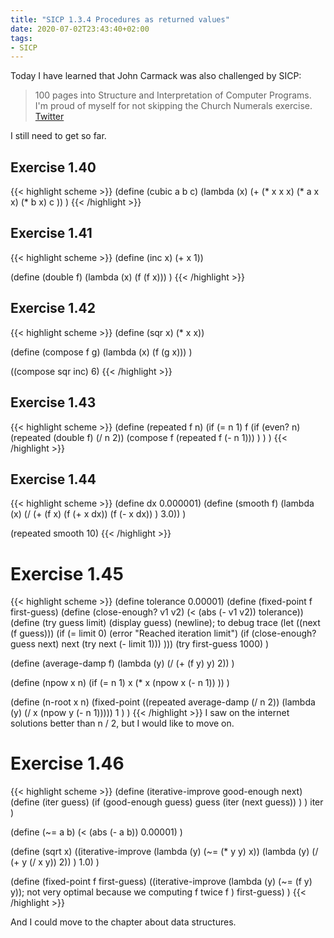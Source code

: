 ```yaml
---
title: "SICP 1.3.4 Procedures as returned values"
date: 2020-07-02T23:43:40+02:00
tags:
- SICP
---
```


Today I have learned that John Carmack was also challenged by SICP:

> 100 pages into Structure and Interpretation of Computer Programs. I'm proud of myself for not skipping the Church Numerals exercise. [Twitter](https://twitter.com/ID_AA_Carmack/status/350028210551013376)

I still need to get so far.

<!-- more -->

## Exercise 1.40

{{< highlight scheme >}}
(define (cubic a b c) 
  (lambda (x) (+
    (* x x x)
    (* a x x)
    (* b x)
    c
  ))
)
{{< /highlight >}}

## Exercise 1.41

{{< highlight scheme >}}
(define (inc x) (+ x 1))

(define (double f)
  (lambda (x) (f (f x)))
)
{{< /highlight >}}


## Exercise 1.42

{{< highlight scheme >}}
(define (sqr x) (* x x))

(define (compose f g) 
  (lambda (x) (f (g x)))
)

((compose sqr inc) 6)
{{< /highlight >}}

## Exercise 1.43

{{< highlight scheme >}}
(define (repeated f n) 
  (if (= n 1)
    f
    (if (even? n)
      (repeated (double f) (/ n 2))
      (compose f (repeated f (- n 1)))
    )
  )
)
{{< /highlight >}}

## Exercise 1.44

{{< highlight scheme >}}
(define dx 0.000001)
(define (smooth f)
  (lambda (x) (/ (+
    (f x)
    (f (+ x dx))
    (f (- x dx))
  ) 3.0))
)

(repeated smooth 10)
{{< /highlight >}}

# Exercise 1.45
{{< highlight scheme >}}
(define tolerance 0.00001)
(define (fixed-point f first-guess)
  (define (close-enough? v1 v2)
    (< (abs (- v1 v2)) tolerance))
  (define (try guess limit)
    (display guess) (newline); to debug trace
    (let ((next (f guess)))
      (if (= limit 0)
        (error "Reached iteration limit")
        (if (close-enough? guess next)
            next
            (try next (- limit 1)))
      )))
  (try first-guess 1000)
)

(define (average-damp f) 
  (lambda (y) (/ (+ (f y) y) 2))
)

(define (npow x n)
  (if (= n 1) x (* x (npow x (- n 1)) ))
)

(define (n-root x n) 
  (fixed-point
    ((repeated average-damp (/ n 2)) (lambda (y) (/ x (npow y (- n 1)))))
    1
  )
)
{{< /highlight >}}
I saw on the internet solutions better than n / 2, but I would like to move on.

# Exercise 1.46

{{< highlight scheme >}}
(define (iterative-improve good-enough next)
  (define (iter guess) 
    (if (good-enough guess)
      guess
      (iter (next guess))
    )
  )
  iter
)

(define (~= a b) 
  (< (abs (- a b)) 0.00001)
)

(define (sqrt x) 
  ((iterative-improve
    (lambda (y) (~= (* y y) x))
    (lambda (y) (/ (+ y (/ x y)) 2))
  ) 1.0)
)

(define (fixed-point f first-guess)
  ((iterative-improve
     (lambda (y) (~= (f y) y)); not very optimal because we computing f twice 
     f
  ) first-guess)
)
{{< /highlight >}}

And I could move to the chapter about data structures.
